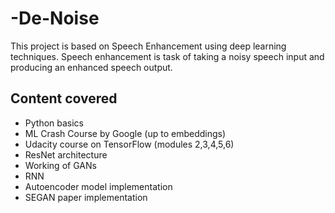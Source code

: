 # -De-Noise
This project is based on Speech Enhancement using deep learning techniques.
Speech enhancement is task of taking a noisy speech input and producing an enhanced speech output.

## Content covered

- Python basics
- ML Crash Course by Google (up to embeddings)
- Udacity course on TensorFlow (modules 2,3,4,5,6)
- ResNet architecture
- Working of GANs
- RNN
- Autoencoder model implementation
- SEGAN paper implementation
